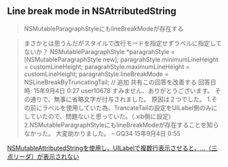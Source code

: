 ## Line break mode in NSAtrributedString

> NSMutableParagraphStyleにもlineBreakModeが存在する

> まさかとは思うんだがスタイルで改行モードを指定せずラベルに指定してないか？
NSMutableParagraphStyle *paragrahStyle = [NSMutableParagraphStyle new];
paragrahStyle.minimumLineHeight = customLineHeight;
paragrahStyle.maximumLineHeight = customLineHeight;
paragrahStyle.lineBreakMode = NSLineBreakByTruncatingTail; // 追加
共有この回答を改善する
回答日時: 15年9月4日 0:27
user10678
すみません、ありがとうございます。 その通りで、無事に省略文字が付与されました。 原因は２つでした。 1.その前にラベルを使用していた為、TrancateTailの設定をUILabel側のみにしていたので、問題ないと思っていた。（.xib側に設定） 2.NSMutableParagraphStyleにもlineBreakModeが存在することを知らなかった。 大変助かりました。 – GQ34 15年9月4日 0:55

[NSMutableAttributedStringを使用し、UILabelで複数行表示させると、…（三点リーダ）が表示されない](https://ja.stackoverflow.com/questions/15188/nsmutableattributedstringを使用し-uilabelで複数行表示させると-三点リーダ-が表示されない)
